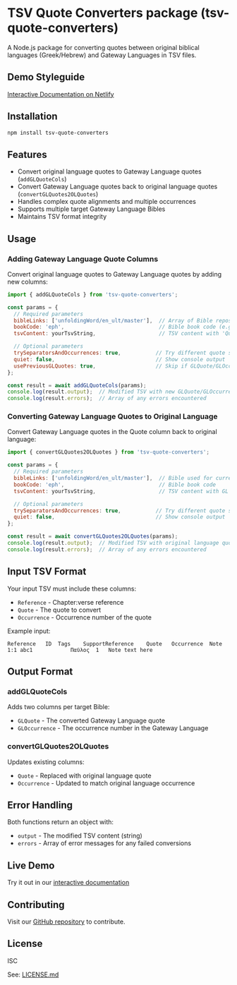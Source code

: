 # TSV Quote Converters package (tsv-quote-converters)

A Node.js package for converting quotes between original biblical languages (Greek/Hebrew) and Gateway Languages in TSV files.

## Demo Styleguide

[Interactive Documentation on Netlify](https://tsv-quote-converters.netlify.app/)

## Installation

```bash
npm install tsv-quote-converters
```

## Features

- Convert original language quotes to Gateway Language quotes (`addGLQuoteCols`)
- Convert Gateway Language quotes back to original language quotes (`convertGLQuotes2OLQuotes`)
- Handles complex quote alignments and multiple occurrences
- Supports multiple target Gateway Language Bibles
- Maintains TSV format integrity

## Usage

### Adding Gateway Language Quote Columns

Convert original language quotes to Gateway Language quotes by adding new columns:

```javascript
import { addGLQuoteCols } from 'tsv-quote-converters';

const params = {
  // Required parameters
  bibleLinks: ['unfoldingWord/en_ult/master'],  // Array of Bible repos to use
  bookCode: 'eph',                              // Bible book code (e.g., 'eph', 'gen')
  tsvContent: yourTsvString,                    // TSV content with 'Quote' column

  // Optional parameters
  trySeparatorsAndOccurrences: true,           // Try different quote separators
  quiet: false,                                // Show console output
  usePreviousGLQuotes: true,                   // Skip if GLQuote/GLOccurrence already exist
};

const result = await addGLQuoteCols(params);
console.log(result.output);  // Modified TSV with new GLQuote/GLOccurrence columns
console.log(result.errors);  // Array of any errors encountered
```

### Converting Gateway Language Quotes to Original Language

Convert Gateway Language quotes in the Quote column back to original language:

```javascript
import { convertGLQuotes2OLQuotes } from 'tsv-quote-converters';

const params = {
  // Required parameters
  bibleLinks: ['unfoldingWord/en_ult/master'],  // Bible used for current quotes
  bookCode: 'eph',                              // Bible book code
  tsvContent: yourTsvString,                    // TSV content with GL quotes

  // Optional parameters
  trySeparatorsAndOccurrences: true,           // Try different quote separators
  quiet: false,                                // Show console output
};

const result = await convertGLQuotes2OLQuotes(params);
console.log(result.output);  // Modified TSV with original language quotes
console.log(result.errors);  // Array of any errors encountered
```

## Input TSV Format

Your input TSV must include these columns:
- `Reference` - Chapter:verse reference
- `Quote` - The quote to convert
- `Occurrence` - Occurrence number of the quote

Example input:
```
Reference	ID	Tags	SupportReference	Quote	Occurrence	Note
1:1	abc1			Παῦλος	1	Note text here
```

## Output Format

### addGLQuoteCols
Adds two columns per target Bible:
- `GLQuote` - The converted Gateway Language quote
- `GLOccurrence` - The occurrence number in the Gateway Language

### convertGLQuotes2OLQuotes
Updates existing columns:
- `Quote` - Replaced with original language quote
- `Occurrence` - Updated to match original language occurrence

## Error Handling

Both functions return an object with:
- `output` - The modified TSV content (string)
- `errors` - Array of error messages for any failed conversions

## Live Demo

Try it out in our [interactive documentation](https://unfoldingword.github.io/tsv-quote-converters/)

## Contributing

Visit our [GitHub repository](https://github.com/unfoldingWord/tsv-quote-converters) to contribute.

## License

ISC

See: [LICENSE.md](https://github.com/unfoldingWord/tsv-quote-converters/blob/main/LICENSE.md)
```